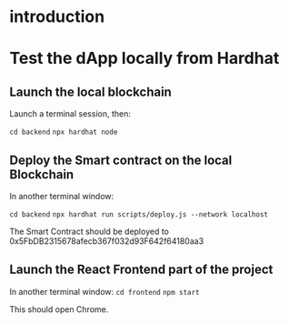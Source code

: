 # introduction

# Test the dApp locally from Hardhat

## Launch the local blockchain

Launch a terminal session, then:

`cd backend`
`npx hardhat node`

## Deploy the Smart contract on the local Blockchain

In another terminal window:

`cd backend`
`npx hardhat run scripts/deploy.js --network localhost`

The Smart Contract should be deployed to 0x5FbDB2315678afecb367f032d93F642f64180aa3

## Launch the React Frontend part of the project

In another terminal window:
`cd frontend`
`npm start`

This should open Chrome.
